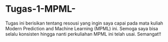 # Tugas-1-MPML-
Tugas ini berisikan tentang resousi yang ingin saya capai pada mata kuliah Modern Prediction and Machine Learning (MPML) ini. Semoga saya bisa selalu konsisten hingga nanti perkuliahan MPML ini telah usai. Semangat!!
